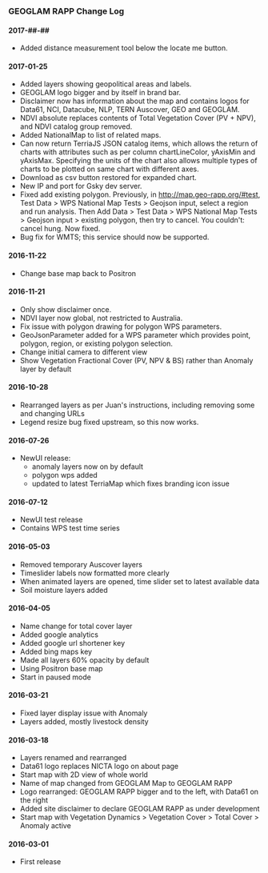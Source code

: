 ### GEOGLAM RAPP Change Log

#### 2017-##-##

* Added distance measurement tool below the locate me button.

#### 2017-01-25

* Added layers showing geopolitical areas and labels.
* GEOGLAM logo bigger and by itself in brand bar.
* Disclaimer now has information about the map and contains logos for Data61, NCI, Datacube, NLP, TERN Auscover, GEO and GEOGLAM.
* NDVI absolute replaces contents of Total Vegetation Cover (PV + NPV), and NDVI catalog group removed.
* Added NationalMap to list of related maps.
* Can now return TerriaJS JSON catalog items, which allows the return of charts with attributes such as per column chartLineColor, yAxisMin and yAxisMax. Specifying the units of the chart also allows multiple types of charts to be plotted on same chart with different axes.
* Download as csv button restored for expanded chart.
* New IP and port for Gsky dev server.
* Fixed add existing polygon. Previously, in http://map.geo-rapp.org/#test, Test Data > WPS National Map Tests > Geojson input, select a region and run analysis. Then Add Data > Test Data > WPS National Map Tests > Geojson input > existing polygon, then try to cancel. You couldn't: cancel hung. Now fixed.
* Bug fix for WMTS; this service should now be supported.

#### 2016-11-22

* Change base map back to Positron

#### 2016-11-21

* Only show disclaimer once.
* NDVI layer now global, not restricted to Australia.
* Fix issue with polygon drawing for polygon WPS parameters.
* GeoJsonParameter added for a WPS parameter which provides point, polygon, region, or existing polygon selection.
* Change initial camera to different view
* Show Vegetation Fractional Cover (PV, NPV & BS) rather than Anomaly layer by default

#### 2016-10-28

* Rearranged layers as per Juan's instructions, including removing some and changing URLs
* Legend resize bug fixed upstream, so this now works.

#### 2016-07-26

* NewUI release:
    * anomaly layers now on by default
    * polygon wps added
    * updated to latest TerriaMap which fixes branding icon issue

#### 2016-07-12

* NewUI test release
* Contains WPS test time series

#### 2016-05-03

* Removed temporary Auscover layers
* Timeslider labels now formatted more clearly
* When animated layers are opened, time slider set to latest available data
* Soil moisture layers added

#### 2016-04-05

* Name change for total cover layer
* Added google analytics
* Added google url shortener key
* Added bing maps key
* Made all layers 60% opacity by default
* Using Positron base map
* Start in paused mode

#### 2016-03-21

* Fixed layer display issue with Anomaly
* Layers added, mostly livestock density

#### 2016-03-18

* Layers renamed and rearranged
* Data61 logo replaces NICTA logo on about page
* Start map with 2D view of whole world
* Name of map changed from GEOGLAM Map to GEOGLAM RAPP
* Logo rearranged: GEOGLAM RAPP bigger and to the left, with Data61 on the right
* Added site disclaimer to declare GEOGLAM RAPP as under development
* Start map with Vegetation Dynamics > Vegetation Cover > Total Cover > Anomaly active

#### 2016-03-01

* First release



